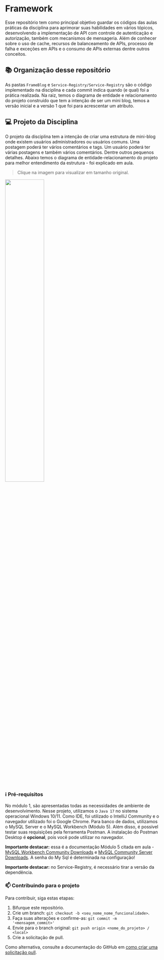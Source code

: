 # Framework
Esse repositório tem como principal objetivo guardar os códigos das aulas práticas da disciplina para aprimorar suas habilidades em vários tópicos, desenvolvendo a implementação de API com controle de autenticação e autorização, também com mecanismos de mensageria. Além de conhecer sobre o uso de cache, recursos de balanceamento de APIs, processo de falha e exceções em APIs e o consumo de APIs externas dentre outros conceitos.

## 📚 Organização desse repositório

As pastas ```FrameBlog``` e ```Service-Registry/Service-Registry``` são o código implementado na disciplina e cada commit indica quando (e qual) foi a prática realizada.
Na raiz, temos o diagrama de entidade e relacionamento do projeto construído que tem a intenção de ser um mini blog, temos a versão inicial e a versão 1 que foi para acrescentar um atributo.

## 💻 Projeto da Disciplina

O projeto da disciplina tem a intenção de criar uma estrutura de mini-blog onde existem usuários administradores ou usuários comuns. Uma postagem poderá ter vários comentários e tags. Um usuário poderá ter várias postagens e também vários comentários. Dentre outros pequenos detalhes. Abaixo temos o diagrama de entidade-relacionamento do projeto para melhor entendimento da estrutura - foi explicado em aula.
> Clique na imagem para visualizar em tamanho original.

<img src="https://github.com/neemiasbrito/-Framework-API/main/Frameblog-v1.drawio.png" width=50% height=50%>

### ℹ️ Pré-requisitos

No módulo 1, são apresentadas todas as necessidades de ambiente de desenvolvimento.
Nesse projeto, utilizamos o `Java 17` no sistema operacional Windows 10/11.
Como IDE, foi utilizado o IntelliJ Community e o navegador utilizado foi o Google Chrome.
Para banco de dados, utilizamos o MySQL Server e o MySQL Workbench (Módulo 5).
Além disso, é possível testar suas requisições pela ferramenta Postman. A instalação do Postman Desktop é **opcional**, pois você pode utilizar no navegador.

**Importante destacar:** essa é a documentação Módulo 5 citada em aula - [MySQL Workbench Community Downloads](https://dev.mysql.com/downloads/workbench/) e [MySQL Community Server Downloads](https://dev.mysql.com/downloads/mysql/). A senha do My Sql é determinada na configuração!

**Importante destacar:** no Service-Registry, é necessário tirar a versão da dependência.

### 📫 Contribuindo para o projeto
<!---Se você foi aluno dessa disciplina e deseja contribuir com ajustes e/ou funcionalidades entre em contato com o responsável da sua aula e considere a criação de um arquivo CONTRIBUTING.md separado--->
Para contribuir, siga estas etapas:

1. Bifurque este repositório.
2. Crie um branch: `git checkout -b <seu_nome_nome_funcionalidade>`.
3. Faça suas alterações e confirme-as: `git commit -m '<mensagem_commit>'`
4. Envie para o branch original: `git push origin <nome_do_projeto> / <local>`
5. Crie a solicitação de pull.

Como alternativa, consulte a documentação do GitHub em [como criar uma solicitação pull](https://help.github.com/en/github/collaborating-with-issues-and-pull-requests/creating-a-pull-request).
